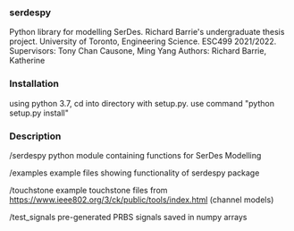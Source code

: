 ### serdespy
Python library for modelling SerDes. 
Richard Barrie's undergraduate thesis project. University of Toronto, Engineering Science. ESC499 2021/2022. 
Supervisors: Tony Chan Causone, Ming Yang
Authors: Richard Barrie, Katherine 

### Installation

using python 3.7, cd into directory with setup.py. use command "python setup.py install"


### Description

/serdespy
    python module containing functions for SerDes Modelling

/examples
    example files showing functionality of serdespy package

/touchstone
    example touchstone files from https://www.ieee802.org/3/ck/public/tools/index.html (channel models)

/test_signals
    pre-generated PRBS signals saved in numpy arrays 